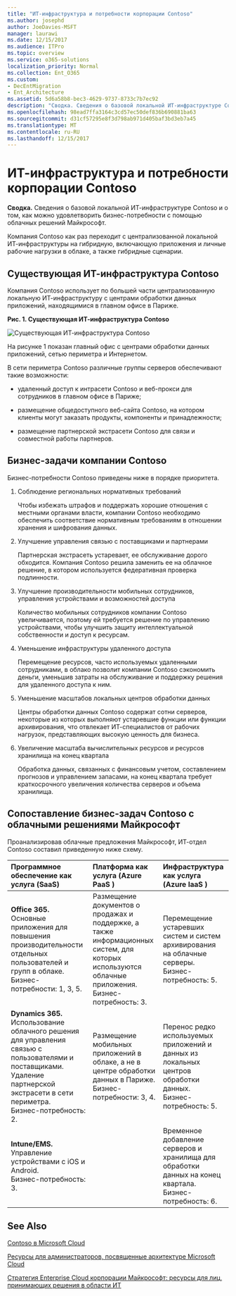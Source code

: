 ```yaml
---
title: "ИТ-инфраструктура и потребности корпорации Contoso"
ms.author: josephd
author: JoeDavies-MSFT
manager: laurawi
ms.date: 12/15/2017
ms.audience: ITPro
ms.topic: overview
ms.service: o365-solutions
localization_priority: Normal
ms.collection: Ent_O365
ms.custom:
- DecEntMigration
- Ent_Architecture
ms.assetid: 5d6a58b8-bec3-4629-9737-8733c7b7ec92
description: "Сводка. Сведения о базовой локальной ИТ-инфраструктуре Contoso и о том, как можно удовлетворить бизнес-потребности с помощью облачных решений Майкрософт."
ms.openlocfilehash: 98ead7ffa3164c3cd57ec50def836b690881ba63
ms.sourcegitcommit: d31cf57295e8f3d798ab971d405baf3bd3eb7a45
ms.translationtype: MT
ms.contentlocale: ru-RU
ms.lasthandoff: 12/15/2017
---
```

# <a name="contosos-it-infrastructure-and-needs"></a>ИТ-инфраструктура и потребности корпорации Contoso

 **Сводка.** Сведения о базовой локальной ИТ-инфраструктуре Contoso и о том, как можно удовлетворить бизнес-потребности с помощью облачных решений Майкрософт.
  
Компания Contoso как раз переходит с централизованной локальной ИТ-инфраструктуры на гибридную, включающую приложения и личные рабочие нагрузки в облаке, а также гибридные сценарии.
  
## <a name="contosos-existing-it-infrastructure"></a>Существующая ИТ-инфраструктура Contoso

Компания Contoso использует по большей части централизованную локальную ИТ-инфраструктуру с центрами обработки данных приложений, находящимися в главном офисе в Париже.
  
**Рис. 1. Существующая ИТ-инфраструктура Contoso**

![Существующая ИТ-инфраструктура Contoso](images/Contoso_Poster/Existing_IT.png)
  
На рисунке 1 показан главный офис с центрами обработки данных приложений, сетью периметра и Интернетом.
  
В сети периметра Contoso различные группы серверов обеспечивают такие возможности:
  
- удаленный доступ к интрасети Contoso и веб-прокси для сотрудников в главном офисе в Париже;
    
- размещение общедоступного веб-сайта Contoso, на котором клиенты могут заказать продукты, компоненты и принадлежности;
    
- размещение партнерской экстрасети Contoso для связи и совместной работы партнеров.
    
## <a name="contosos-business-needs"></a>Бизнес-задачи компании Contoso

Бизнес-потребности Contoso приведены ниже в порядке приоритета.
  
1. Соблюдение региональных нормативных требований
    
    Чтобы избежать штрафов и поддержать хорошие отношения с местными органами власти, компании Contoso необходимо обеспечить соответствие нормативным требованиям в отношении хранения и шифрования данных.
    
2. Улучшение управления связью с поставщиками и партнерами
    
    Партнерская экстрасеть устаревает, ее обслуживание дорого обходится. Компания Contoso решила заменить ее на облачное решение, в котором используется федеративная проверка подлинности.
    
3. Улучшение производительности мобильных сотрудников, управления устройствами и возможностей доступа
    
    Количество мобильных сотрудников компании Contoso увеличивается, поэтому ей требуется решение по управлению устройствами, чтобы улучшить защиту интеллектуальной собственности и доступ к ресурсам.
    
4. Уменьшение инфраструктуры удаленного доступа
    
    Перемещение ресурсов, часто используемых удаленными сотрудниками, в облако позволит компании Contoso сэкономить деньги, уменьшив затраты на обслуживание и поддержку решения для удаленного доступа к ним.
    
5. Уменьшение масштабов локальных центров обработки данных
    
    Центры обработки данных Contoso содержат сотни серверов, некоторые из которых выполняют устаревшие функции или функции архивирования, что отвлекает ИТ-специалистов от рабочих нагрузок, представляющих высокую ценность для бизнеса.
    
6. Увеличение масштаба вычислительных ресурсов и ресурсов хранилища на конец квартала
    
    Обработка данных, связанных с финансовым учетом, составлением прогнозов и управлением запасами, на конец квартала требует краткосрочного увеличения количества серверов и объема хранилища.
    
## <a name="mapping-contosos-business-needs-to-microsofts-cloud-offerings"></a>Сопоставление бизнес-задач Contoso с облачными решениями Майкрософт

Проанализировав облачные предложения Майкрософт, ИТ-отдел Contoso составил приведенную ниже схему.
  
|**Программное обеспечение как услуга (SaaS)**|**Платформа как услуга (Azure PaaS )**|**Инфраструктура как услуга (Azure IaaS )**|
|:-----|:-----|:-----|
|**Office 365.** Основные приложения для повышения производительности отдельных пользователей и групп в облаке. <br/> Бизнес-потребности: 1, 3, 5.  <br/> |Размещение документов о продажах и поддержке, а также информационных систем, для которых используются облачные приложения.  <br/> Бизнес-потребность: 3.  <br/> |Перемещение устаревших систем и систем архивирования на облачные серверы.  <br/> Бизнес-потребность: 5.  <br/> |
|**Dynamics 365.** Использование облачного решения для управления связью с пользователями и поставщиками. Удаление партнерской экстрасети в сети периметра.<br/> Бизнес-потребность: 2.  <br/> |Размещение мобильных приложений в облаке, а не в центре обработки данных в Париже.  <br/> Бизнес-потребности: 3, 4.  <br/> |Перенос редко используемых приложений и данных из локальных центров обработки данных.  <br/> Бизнес-потребность: 5.  <br/> |
|**Intune/EMS.** Управление устройствами с iOS и Android. <br/> Бизнес-потребность: 3.  <br/> ||Временное добавление серверов и хранилища для обработки данных на конец квартала.  <br/> Бизнес-потребность: 6.  <br/> |
   
## <a name="see-also"></a>See Also

[Contoso в Microsoft Cloud](contoso-in-the-microsoft-cloud.md)
  
[Ресурсы для администраторов, посвященные архитектуре Microsoft Cloud](microsoft-cloud-it-architecture-resources.md)

[Стратегия Enterprise Cloud корпорации Майкрософт: ресурсы для лиц, принимающих решения в области ИТ](https://sway.com/FJ2xsyWtkJc2taRD)


